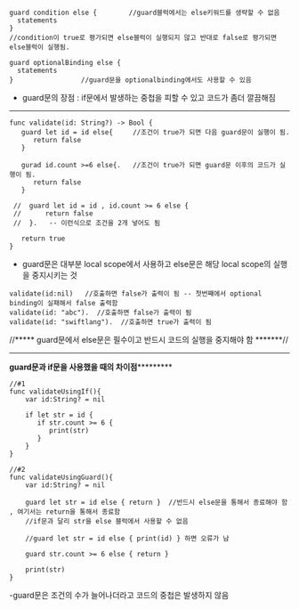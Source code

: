 ```
guard condition else {        //guard블럭에서는 else키워드를 생략할 수 없음
  statements
}
//condition이 true로 평가되면 else블럭이 실행되지 않고 반대로 false로 평가되면 else블럭이 실행됨.
```

```
guard optionalBinding else {
  statements
}                 //guard문을 optionalbinding에서도 사용할 수 있음
```

- guard문의 장점 : if문에서 발생하는 중첩을 피할 수 있고 코드가 좀더 깔끔해짐

------------------------------------------------------------------------
```
func validate(id: String?) -> Bool {  
   guard let id = id else{     //조건이 true가 되면 다음 guard문이 실행이 됨.
      return false
   }
   
   gurad id.count >=6 else{.   //조건이 true가 되면 guard문 이후의 코드가 실행이 됨.
      return false
   }
   
 //  guard let id = id , id.count >= 6 else {
 //      return false
 //  }.   -- 이런식으로 조건을 2개 넣어도 됨
   
   return true
}
```
- guard문은 대부분 local scope에서 사용하고 else문은 해당 local scope의 실행을 중지시키는 것
```
validate(id:nil)   //호출하면 false가 출력이 됨 -- 첫번쨰에서 optional binding이 실패해서 false 출력함
validate(id: "abc").  //호출하면 false가 출력이 됨
validate(id: "swiftlang").  //호출하면 true가 출력이 됨
```
//***** guard문에서 else문은 필수이고 반드시 코드의 실행을 중지해야 함 *******//

-----------------------------------------------------------------------
**********guard문과 if문을 사용했을 때의 차이점*******************
```
//#1
func validateUsingIf(){
    var id:String? = nil
    
    if let str = id {
       if str.count >= 6 {
          print(str)
       }
    }
}
```
```
//#2
func validateUsingGuard(){
    var id:String? = nil
    
    guard let str = id else { return }  //반드시 else문을 통해서 종료해야 함 , 여기서는 return을 통해서 종료함
    //if문과 달리 str을 else 블럭에서 사용할 수 없음
    
    //guard let str = id else { print(id) } 하면 오류가 남
    
    guard str.count >= 6 else { return }
    
    print(str)
}
```
-guard문은 조건의 수가 늘어나더라고 코드의 중첩은 발생하지 않음

